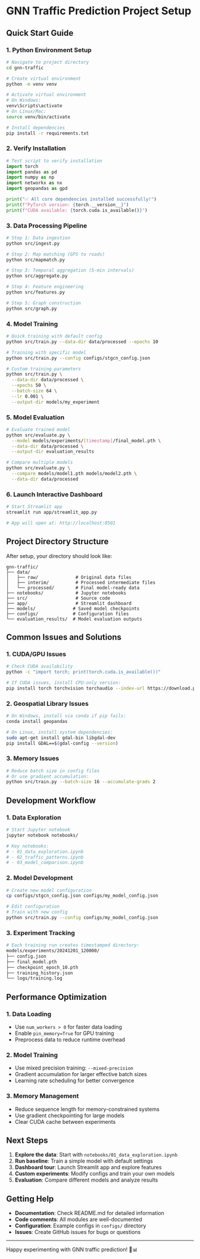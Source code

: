# GNN Traffic Prediction Project Setup

## Quick Start Guide

### 1. Python Environment Setup

```bash
# Navigate to project directory
cd gnn-traffic

# Create virtual environment
python -m venv venv

# Activate virtual environment
# On Windows:
venv\Scripts\activate
# On Linux/Mac:
source venv/bin/activate

# Install dependencies
pip install -r requirements.txt
```

### 2. Verify Installation

```python
# Test script to verify installation
import torch
import pandas as pd
import numpy as np
import networkx as nx
import geopandas as gpd

print("✅ All core dependencies installed successfully!")
print(f"PyTorch version: {torch.__version__}")
print(f"CUDA available: {torch.cuda.is_available()}")
```

### 3. Data Processing Pipeline

```bash
# Step 1: Data ingestion
python src/ingest.py

# Step 2: Map matching (GPS to roads)
python src/mapmatch.py

# Step 3: Temporal aggregation (5-min intervals)
python src/aggregate.py

# Step 4: Feature engineering
python src/features.py

# Step 5: Graph construction
python src/graph.py
```

### 4. Model Training

```bash
# Quick training with default config
python src/train.py --data-dir data/processed --epochs 10

# Training with specific model
python src/train.py --config configs/stgcn_config.json

# Custom training parameters
python src/train.py \
  --data-dir data/processed \
  --epochs 50 \
  --batch-size 64 \
  --lr 0.001 \
  --output-dir models/my_experiment
```

### 5. Model Evaluation

```bash
# Evaluate trained model
python src/evaluate.py \
  --model models/experiments/[timestamp]/final_model.pth \
  --data-dir data/processed \
  --output-dir evaluation_results

# Compare multiple models
python src/evaluate.py \
  --compare models/model1.pth models/model2.pth \
  --data-dir data/processed
```

### 6. Launch Interactive Dashboard

```bash
# Start Streamlit app
streamlit run app/streamlit_app.py

# App will open at: http://localhost:8501
```

## Project Directory Structure

After setup, your directory should look like:

```
gnn-traffic/
├── data/
│   ├── raw/              # Original data files
│   ├── interim/          # Processed intermediate files
│   └── processed/        # Final model-ready data
├── notebooks/            # Jupyter notebooks
├── src/                  # Source code
├── app/                  # Streamlit dashboard
├── models/              # Saved model checkpoints
├── configs/             # Configuration files
└── evaluation_results/  # Model evaluation outputs
```

## Common Issues and Solutions

### 1. CUDA/GPU Issues
```bash
# Check CUDA availability
python -c "import torch; print(torch.cuda.is_available())"

# If CUDA issues, install CPU-only version:
pip install torch torchvision torchaudio --index-url https://download.pytorch.org/whl/cpu
```

### 2. Geospatial Library Issues
```bash
# On Windows, install via conda if pip fails:
conda install geopandas

# On Linux, install system dependencies:
sudo apt-get install gdal-bin libgdal-dev
pip install GDAL==$(gdal-config --version)
```

### 3. Memory Issues
```bash
# Reduce batch size in config files
# Or use gradient accumulation:
python src/train.py --batch-size 16 --accumulate-grads 2
```

## Development Workflow

### 1. Data Exploration
```bash
# Start Jupyter notebook
jupyter notebook notebooks/

# Key notebooks:
# - 01_data_exploration.ipynb
# - 02_traffic_patterns.ipynb
# - 03_model_comparison.ipynb
```

### 2. Model Development
```bash
# Create new model configuration
cp configs/stgcn_config.json configs/my_model_config.json

# Edit configuration
# Train with new config
python src/train.py --config configs/my_model_config.json
```

### 3. Experiment Tracking
```bash
# Each training run creates timestamped directory:
models/experiments/20241201_120000/
├── config.json
├── final_model.pth
├── checkpoint_epoch_10.pth
├── training_history.json
└── logs/training.log
```

## Performance Optimization

### 1. Data Loading
- Use `num_workers > 0` for faster data loading
- Enable `pin_memory=True` for GPU training
- Preprocess data to reduce runtime overhead

### 2. Model Training
- Use mixed precision training: `--mixed-precision`
- Gradient accumulation for larger effective batch sizes
- Learning rate scheduling for better convergence

### 3. Memory Management
- Reduce sequence length for memory-constrained systems
- Use gradient checkpointing for large models
- Clear CUDA cache between experiments

## Next Steps

1. **Explore the data**: Start with `notebooks/01_data_exploration.ipynb`
2. **Run baseline**: Train a simple model with default settings
3. **Dashboard tour**: Launch Streamlit app and explore features
4. **Custom experiments**: Modify configs and train your own models
5. **Evaluation**: Compare different models and analyze results

## Getting Help

- **Documentation**: Check README.md for detailed information
- **Code comments**: All modules are well-documented
- **Configuration**: Example configs in `configs/` directory
- **Issues**: Create GitHub issues for bugs or questions

---

Happy experimenting with GNN traffic prediction! 🚗📊
